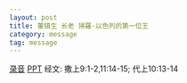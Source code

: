 ```yaml
---
layout: post
title: 董镇生 长老 掃羅-以色列的第一位王
category: message
tag: message
---
```


[录音](https://drive.google.com/file/d/1bIDRL2_E82-6H6ZysCCn6kEbsnn8SIT_/view?usp=sharing) [PPT](https://drive.google.com/file/d/0B66cODim0szOT3lTa1QyX1AyMkZ6Sm1vV0ZGWDBNam1FT0RV/view?usp=sharing) 经文: 撒上9:1-2,11:14-15; 代上10:13-14
